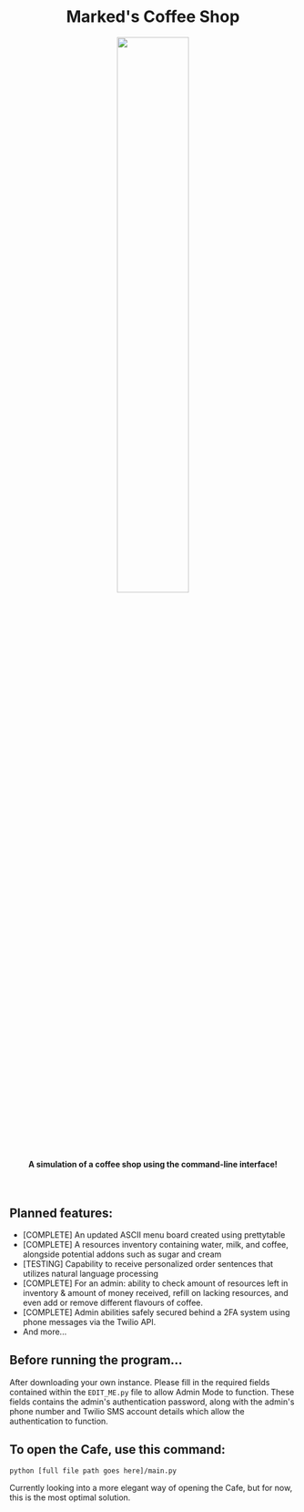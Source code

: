 

<div align="center">
  <h1> Marked's Coffee Shop </h1>
  <img src="https://media.giphy.com/media/qHBvLR5Ly9bcB9oaJ6/giphy.gif" width="50%"/>
  <h4> A simulation of a coffee shop using the command-line interface! </h4>
  <br>
</div>



## Planned features:
  + [COMPLETE] An updated ASCII menu board created using prettytable 
  + [COMPLETE] A resources inventory containing water, milk, and coffee, alongside potential addons such as sugar and cream
  + [TESTING] Capability to receive personalized order sentences that utilizes natural language processing
  + [COMPLETE] For an admin: ability to check amount of resources left in inventory & amount of money received, refill on lacking resources, and even add or remove different flavours of coffee.
  + [COMPLETE] Admin abilities safely secured behind a 2FA system using phone messages via the Twilio API.
  + And more...

## Before running the program...
 After downloading your own instance. Please fill in the required fields contained within the `EDIT_ME.py` file to allow Admin Mode to function.
 These fields contains the admin's authentication password, along with the admin's phone number and Twilio SMS account details which allow the authentication to function.

## To open the Cafe, use this command:
  
  ```
  python [full file path goes here]/main.py
  ```
Currently looking into a more elegant way of opening the Cafe, but for now, this is the most optimal solution.
